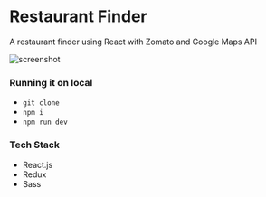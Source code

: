 # Restaurant Finder
A restaurant finder using React with Zomato and Google Maps API

![screenshot](https://i.ibb.co/Tmjkb5P/Screen-Shot-2018-11-29-at-10-28-24-AM.png)

### Running it on local

- ```git clone```
- ```npm i```
- ```npm run dev```

### Tech Stack

- React.js
- Redux
- Sass
